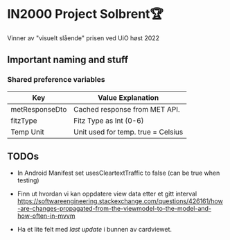 # IN2000 Project Solbrent🏆

Vinner av "visuelt slående" prisen ved UiO høst 2022

## Important naming and stuff

### Shared preference variables

| Key            | Value Explanation             |
|----------------|-------------------------------|
| metResponseDto | Cached response from MET API. |
| fitzType       | Fitz Type as Int (0-6)        |
| Temp Unit      | Unit used for temp. true = Celsius  |



## TODOs
- In Android Manifest set usesCleartextTraffic to false (can be true when testing)

- Finn ut hvordan vi kan oppdatere view data etter et gitt interval
https://softwareengineering.stackexchange.com/questions/426161/how-are-changes-propagated-from-the-viewmodel-to-the-model-and-how-often-in-mvvm

- Ha et lite felt med *last update* i bunnen av cardviewet. 



